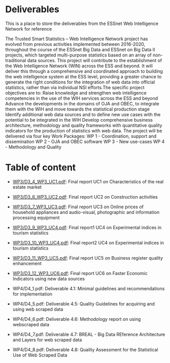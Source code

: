 # Deliverables
This is a place to store the deliverables from the ESSnet Web Intelligence Network for reference

The Trusted Smart Statistics – Web Intelligence Network project has evolved from previous activities implemented between 2016-2020, throughout the course of the ESSnet Big Data and ESSnet on Big Data II projects, which targeted multi-purpose statistics based on an array of non-traditional data sources. This project will contribute to the establishment of the Web Intelligence Network (WIN) across the ESS and beyond. It will deliver this through a comprehensive and coordinated approach to building the web intelligence system at the ESS level, providing a greater chance to generate the right conditions for the integration of web data into official statistics, rather than via individual NSI efforts.The specific project objectives are to:
Raise knowledge and strengthen web intelligence competencies in the use of the WIH services across the ESS and beyond
Advance the developments in the domains of OJA and OBEC, to integrate them with the WIH and move towards the statistical production stage
Identify additional web data sources and to define new use cases with the potential to be integrated in the WIH
Develop comprehensive business architecture, methodology and quality frameworks with quantitative quality indicators for the production of statistics with web data.
The project will be delivered via four key Work Packages:
WP 1   - Coordination, support and dissemination
WP 2   - OJA and OBEC software
WP 3   - New use-cases
WP 4   - Methodology and Quality

# Table of content

- [WP3/D3_4_WP3_UC1.pdf](WP3/D3_4_WP3_UC1.pdf): Final report UC1 on Characteristics of the real estate market
- [WP3/D3_6_WP3_UC2.pdf](WP3/D3_6_WP3_UC2.pdf): Final report UC2 on Construction activities
- [WP3/D3_7_WP3_UC3.pdf](WP3/D3_7_WP3_UC3.pdf): Final report UC3 on Online prices of household appliances and audio-visual, photographic and information
processing equipment
- [WP3/D3_9_WP3_UC4.pdf](WP3/D3_9_WP3_UC4.pdf): Final report1 UC4 on Experimental indices in tourism statistics
- [WP3/D3_10_WP3_UC4.pdf](WP3/D3_10_WP3_UC4.pdf): Final report2 UC4 on Experimental indices in tourism statistics
- [WP3/D3_11_WP3_UC5.pdf](WP3/D3_11_WP3_UC5.pdf): Final report UC5 on Business register quality enhancement
- [WP3/D3_12_WP3_UC6.pdf](WP3/D3_12_WP3_UC6.pdf): Final report UC6 on Faster Economic Indicators using new data sources

- WP4/D4_1.pdf: Deliverable 4.1: Minimal guidelines and recommendations for
implementation
- WP4/D4_5.pdf: Deliverable 4.5: Quality Guidelines for acquiring and using web scraped data
- WP4/D4_6.pdf: Deliverable 4.6: Methodology report on using webscraped data
- WP4/D4_7.pdf: Deliverable 4.7: BREAL - Big Data REference Architecture and Layers for web scraped data
- WP4/D4_8.pdf: Deliverable 4.8: Quality Assessment for the Statistical Use of Web Scraped Data